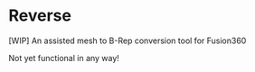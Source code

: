 # Reverse
[WIP] An assisted mesh to B-Rep conversion tool for Fusion360

Not yet functional in any way!